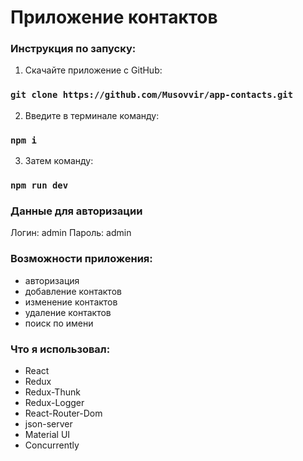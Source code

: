 # Приложение контактов

### Инструкция по запуску:

1. Скачайте приложение с GitHub:

### `git clone https://github.com/Musovvir/app-contacts.git`

2. Введите в терминале команду:

### `npm i`

3. Затем команду:

### `npm run dev`

### Данные для авторизации

Логин: admin
Пароль: admin

### Возможности приложения:

- авторизация
- добавление контактов
- изменение контактов
- удаление контактов
- поиск по имени

### Что я использовал:

- React
- Redux
- Redux-Thunk
- Redux-Logger
- React-Router-Dom
- json-server
- Material UI
- Concurrently
